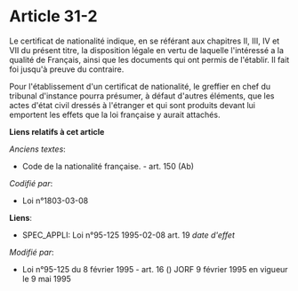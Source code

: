 # Article 31-2

Le certificat de nationalité indique, en se référant aux chapitres II, III, IV et VII du présent titre, la disposition légale
en vertu de laquelle l'intéressé a la qualité de Français, ainsi que les documents qui ont permis de l'établir. Il fait foi
jusqu'à preuve du contraire.

Pour l'établissement d'un certificat de nationalité, le greffier en chef du tribunal d'instance pourra présumer, à défaut
d'autres éléments, que les actes d'état civil dressés à l'étranger et qui sont produits devant lui emportent les effets que
la loi française y aurait attachés.

**Liens relatifs à cet article**

_Anciens textes_:

  - Code de la nationalité française. - art. 150 (Ab)

_Codifié par_:

  - Loi n°1803-03-08

**Liens**:

  - SPEC_APPLI: Loi n°95-125 1995-02-08 art. 19 *date d'effet*

_Modifié par_:

  - Loi n°95-125 du 8 février 1995 - art. 16 () JORF 9 février 1995 en vigueur le 9 mai 1995
